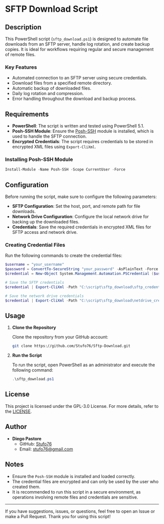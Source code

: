 # SFTP Download Script

## Description

This PowerShell script (`sftp_download.ps1`) is designed to automate file downloads from an SFTP server, handle log rotation, and create backup copies. It is ideal for workflows requiring regular and secure management of remote files.

### Key Features

- Automated connection to an SFTP server using secure credentials.
- Download files from a specified remote directory.
- Automatic backup of downloaded files.
- Daily log rotation and compression.
- Error handling throughout the download and backup process.

## Requirements

- **PowerShell**: The script is written and tested using PowerShell 5.1.
- **Posh-SSH Module**: Ensure the [Posh-SSH](https://github.com/darkoperator/Posh-SSH) module is installed, which is used to handle the SFTP connection.
- **Encrypted Credentials**: The script requires credentials to be stored in encrypted XML files using `Export-CliXml`.

### Installing Posh-SSH Module

```powershell
Install-Module -Name Posh-SSH -Scope CurrentUser -Force
```

## Configuration

Before running the script, make sure to configure the following parameters:

- **SFTP Configuration**: Set the host, port, and remote path for file downloads.
- **Network Drive Configuration**: Configure the local network drive for backing up the downloaded files.
- **Credentials**: Save the required credentials in encrypted XML files for SFTP access and network drive.

### Creating Credential Files

Run the following commands to create the credential files:

```powershell
$username = "your_username"
$password = ConvertTo-SecureString "your_password" -AsPlainText -Force
$credential = New-Object System.Management.Automation.PSCredential ($username, $password)

# Save the SFTP credentials
$credential | Export-CliXml -Path "C:\script\sftp_download\sftp_credentials.xml"

# Save the network drive credentials
$credential | Export-CliXml -Path "C:\script\sftp_download\netdrive_credentials.xml"
```

## Usage

1. **Clone the Repository**

   Clone the repository from your GitHub account:

   ```sh
   git clone https://github.com/Stufo76/Sftp-Download.git
   ```

2. **Run the Script**

   To run the script, open PowerShell as an administrator and execute the following command:

   ```powershell
   .\sftp_download.ps1
   ```

## License

This project is licensed under the GPL-3.0 License. For more details, refer to the [LICENSE](https://www.gnu.org/licenses/gpl-3.0.html).

## Author

- **Diego Pastore**  
  - GitHub: [Stufo76](https://github.com/Stufo76)
  - Email: stufo76@gmail.com

## Notes

- Ensure the `Posh-SSH` module is installed and loaded correctly.
- The credential files are encrypted and can only be used by the user who created them.
- It is recommended to run this script in a secure environment, as operations involving remote files and credentials are sensitive.

---

If you have suggestions, issues, or questions, feel free to open an Issue or make a Pull Request. Thank you for using this script!
